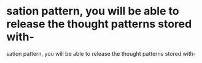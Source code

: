 # sation pattern, you will be able to release the thought patterns stored with-

sation pattern, you will be able to release the thought patterns stored with-